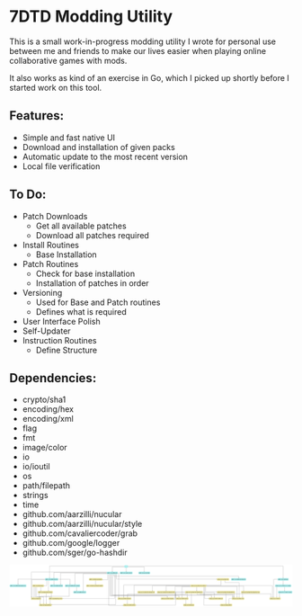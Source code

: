
# 7DTD Modding Utility

This is a small work-in-progress modding utility I wrote for personal use between me and friends to make our lives easier when playing online collaborative games with mods. 

It also works as kind of an exercise in Go, which I picked up shortly before I started work on this tool.

## Features:
- Simple and fast native UI
- Download and installation of given packs
- Automatic update to the most recent version
- Local file verification

## To Do:
- Patch Downloads
	- Get all available patches
	- Download all patches required
- Install Routines
	- Base Installation
- Patch Routines
	- Check for base installation
	- Installation of patches in order
- Versioning
	- Used for Base and Patch routines
	- Defines what is required
- User Interface Polish
- Self-Updater
- Instruction Routines
	- Define Structure

## Dependencies:
 - crypto/sha1
 - encoding/hex
 - encoding/xml
 - flag
 - fmt
 - image/color
 - io
 - io/ioutil
 - os
 - path/filepath
 - strings
 - time
 - github.com/aarzilli/nucular
 - github.com/aarzilli/nucular/style
 - github.com/cavaliercoder/grab 
 - github.com/google/logger
 - github.com/sger/go-hashdir

![Go Dependency Graph](https://github.com/Dakraid/7DTDModUtil/blob/master/godepgraph.png "Go Dependency Graph")
